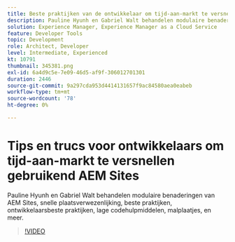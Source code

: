 ```yaml
---
title: Beste praktijken van de ontwikkelaar om tijd-aan-markt te versnellen
description: Pauline Hyunh en Gabriel Walt behandelen modulaire benaderingen van AEM Sites, snel creeren van sites, beste praktijken... ontwikkelaarsbeste praktijken, lage codehulpmiddelen, malplaatjes, en meer. (Moet tussen 60 en 160 tekens lang zijn, maar is 177 tekens)
solution: Experience Manager, Experience Manager as a Cloud Service
feature: Developer Tools
topic: Development
role: Architect, Developer
level: Intermediate, Experienced
kt: 10791
thumbnail: 345381.png
exl-id: 6a4d9c5e-7e09-46d5-af9f-306012701301
duration: 2446
source-git-commit: 9a297cda953d4414131657f9ac84580aea0eabeb
workflow-type: tm+mt
source-wordcount: '78'
ht-degree: 0%

---
```


# Tips en trucs voor ontwikkelaars om tijd-aan-markt te versnellen gebruikend AEM Sites

Pauline Hyunh en Gabriel Walt behandelen modulaire benaderingen van AEM Sites, snelle plaatsverwezenlijking, beste praktijken, ontwikkelaarsbeste praktijken, lage codehulpmiddelen, malplaatjes, en meer.

>[!VIDEO](https://video.tv.adobe.com/v/345381/?quality=12&learn=on)
